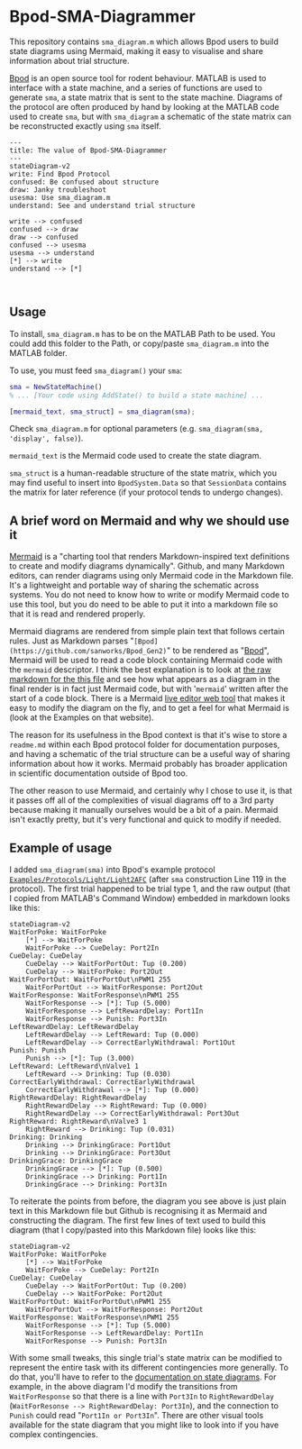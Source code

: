 # Bpod-SMA-Diagrammer
This repository contains `sma_diagram.m` which allows Bpod users to build state diagrams using Mermaid, making it easy to visualise and share information about trial structure.

[Bpod](https://github.com/sanworks/Bpod_Gen2) is an open source tool for rodent behaviour. MATLAB is used to interface with a state machine, and a series of functions are used to generate `sma`, a state matrix that is sent to the state machine. Diagrams of the protocol are often produced by hand by looking at the MATLAB code used to create `sma`, but with `sma_diagram` a schematic of the state matrix can be reconstructed exactly using `sma` itself.

```mermaid
---
title: The value of Bpod-SMA-Diagrammer
---
stateDiagram-v2
write: Find Bpod Protocol
confused: Be confused about structure
draw: Janky troubleshoot
usesma: Use sma_diagram.m
understand: See and understand trial structure

write --> confused
confused --> draw
draw --> confused
confused --> usesma
usesma --> understand
[*] --> write
understand --> [*]

 
```

## Usage
To install, `sma_diagram.m` has to be on the MATLAB Path to be used. You could add this folder to the Path, or copy/paste `sma_diagram.m` into the MATLAB folder.

To use, you must feed `sma_diagram()` your `sma`:

```matlab
sma = NewStateMachine()
% ... [Your code using AddState() to build a state machine] ...

[mermaid_text, sma_struct] = sma_diagram(sma);

```

Check `sma_diagram.m` for optional parameters (e.g. `sma_diagram(sma, 'display', false)`).

`mermaid_text` is the Mermaid code used to create the state diagram.

`sma_struct` is a human-readable structure of the state matrix, which you may find useful to insert into `BpodSystem.Data` so that `SessionData` contains the matrix for later reference (if your protocol tends to undergo changes).

## A brief word on Mermaid and why we should use it
[Mermaid](https://mermaid.js.org/intro/) is a "charting tool that renders Markdown-inspired text definitions to create and modify diagrams dynamically". Github, and many Markdown editors, can render diagrams using only Mermaid code in the Markdown file. It's a lightweight and portable way of sharing the schematic across systems. You do not need to know how to write or modify Mermaid code to use this tool, but you do need to be able to put it into a markdown file so that it is read and rendered properly.

Mermaid diagrams are rendered from simple plain text that follows certain rules. Just as Markdown parses "`[Bpod](https://github.com/sanworks/Bpod_Gen2)`" to be rendered as "[Bpod](https://github.com/sanworks/Bpod_Gen2)", Mermaid will be used to read a code block containing Mermaid code with the `mermaid` descriptor. I think the best explanation is to look at [the raw markdown for the this file](https://github.com/ogeesan/Bpod-SMA-Diagrammer/blob/main/README.md?plain=1) and see how what appears as a diagram in the final render is in fact just Mermaid code, but with '`mermaid`' written after the start of a code block. There is a Mermaid [live editor web tool](https://mermaid.live/) that makes it easy to modify the diagram on the fly, and to get a feel for what Mermaid is (look at the Examples on that website).

The reason for its usefulness in the Bpod context is that it's wise to store a `readme.md` within each Bpod protocol folder for documentation purposes, and having a schematic of the trial structure can be a useful way of sharing information about how it works. Mermaid probably has broader application in scientific documentation outside of Bpod too.

The other reason to use Mermaid, and certainly why I chose to use it, is that it passes off all of the complexities of visual diagrams off to a 3rd party because making it manually ourselves would be a bit of a pain. Mermaid isn't exactly pretty, but it's very functional and quick to modify if needed.

## Example of usage
I added `sma_diagram(sma)` into Bpod's example protocol [`Examples/Protocols/Light/Light2AFC`](https://github.com/sanworks/Bpod_Gen2/blob/master/Examples/Protocols/Operant/Operant.m) (after `sma` construction Line 119 in the protocol). The first trial happened to be trial type 1, and the raw output (that I copied from MATLAB's Command Window) embedded in markdown looks like this:
```mermaid
stateDiagram-v2
WaitForPoke: WaitForPoke
	[*] --> WaitForPoke
	WaitForPoke --> CueDelay: Port2In
CueDelay: CueDelay
	CueDelay --> WaitForPortOut: Tup (0.200) 
	CueDelay --> WaitForPoke: Port2Out
WaitForPortOut: WaitForPortOut\nPWM1 255
	WaitForPortOut --> WaitForResponse: Port2Out
WaitForResponse: WaitForResponse\nPWM1 255
	WaitForResponse --> [*]: Tup (5.000) 
	WaitForResponse --> LeftRewardDelay: Port1In
	WaitForResponse --> Punish: Port3In
LeftRewardDelay: LeftRewardDelay
	LeftRewardDelay --> LeftReward: Tup (0.000) 
	LeftRewardDelay --> CorrectEarlyWithdrawal: Port1Out
Punish: Punish
	Punish --> [*]: Tup (3.000) 
LeftReward: LeftReward\nValve1 1
	LeftReward --> Drinking: Tup (0.030) 
CorrectEarlyWithdrawal: CorrectEarlyWithdrawal
	CorrectEarlyWithdrawal --> [*]: Tup (0.000) 
RightRewardDelay: RightRewardDelay
	RightRewardDelay --> RightReward: Tup (0.000) 
	RightRewardDelay --> CorrectEarlyWithdrawal: Port3Out
RightReward: RightReward\nValve3 1
	RightReward --> Drinking: Tup (0.031) 
Drinking: Drinking
	Drinking --> DrinkingGrace: Port1Out
	Drinking --> DrinkingGrace: Port3Out
DrinkingGrace: DrinkingGrace
	DrinkingGrace --> [*]: Tup (0.500) 
	DrinkingGrace --> Drinking: Port1In
	DrinkingGrace --> Drinking: Port3In
```

To reiterate the points from before, the diagram you see above is just plain text in this Markdown file but Github is recognising it as Mermaid and constructing the diagram. The first few lines of text used to build this diagram (that I copy/pasted into this Markdown file) looks like this:

```
stateDiagram-v2
WaitForPoke: WaitForPoke
	[*] --> WaitForPoke
	WaitForPoke --> CueDelay: Port2In
CueDelay: CueDelay
	CueDelay --> WaitForPortOut: Tup (0.200) 
	CueDelay --> WaitForPoke: Port2Out
WaitForPortOut: WaitForPortOut\nPWM1 255
	WaitForPortOut --> WaitForResponse: Port2Out
WaitForResponse: WaitForResponse\nPWM1 255
	WaitForResponse --> [*]: Tup (5.000) 
	WaitForResponse --> LeftRewardDelay: Port1In
	WaitForResponse --> Punish: Port3In
```

With some small tweaks, this single trial's state matrix can be modified to represent the entire task with its different contingencies more generally. To do that, you'll have to refer to the [documentation on state diagrams](https://mermaid.js.org/syntax/stateDiagram.html). For example, in the above diagram I'd modify the transitions from `WaitForResponse` so that there is a line with `Port3In` to `RightRewardDelay` (`WaitForResonse --> RightRewardDelay: Port3In`), and the connection to `Punish` could read "`Port1In or Port3In`". There are other visual tools available for the state diagram that you might like to look into if you have complex contingencies.